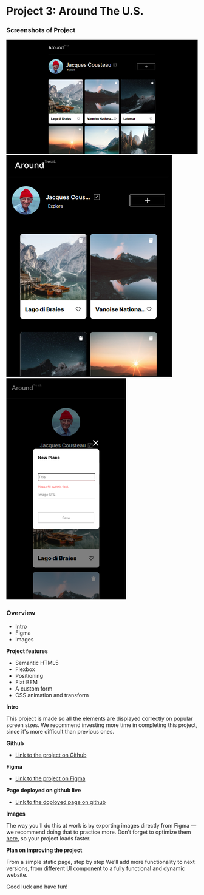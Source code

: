 # Project 3: Around The U.S.

### Screenshots of Project

![Design preview for Desktop](./desgin/desktop.png)
![Design preview for Tablet](./desgin/tablet.png)
![Design preview for Mobile](./desgin/mobile.png)

### Overview

- Intro
- Figma
- Images

**Project features**

- Semantic HTML5
- Flexbox
- Positioning
- Flat BEM
- A custom form
- CSS animation and transform

**Intro**

This project is made so all the elements are displayed correctly on popular screen sizes. We recommend investing more time in completing this project, since it's more difficult than previous ones.

**Github**

- [Link to the project on Github](https://github.com/rezamohdev/se_project_aroundtheus)

**Figma**

- [Link to the project on Figma](https://www.figma.com/file/ii4xxsJ0ghevUOcssTlHZv/Sprint-3%3A-Around-the-US?node-id=0%3A1)

**Page deployed on github live**

- [Link to the doployed page on github](https://rezamohdev.github.io/se_project_aroundtheus/)

**Images**

The way you'll do this at work is by exporting images directly from Figma — we recommend doing that to practice more. Don't forget to optimize them [here](https://tinypng.com/), so your project loads faster.

**Plan on improving the project**

From a simple static page, step by step We'll add more functionality to next versions, from different UI component to a fully functional and dynamic website.

Good luck and have fun!
